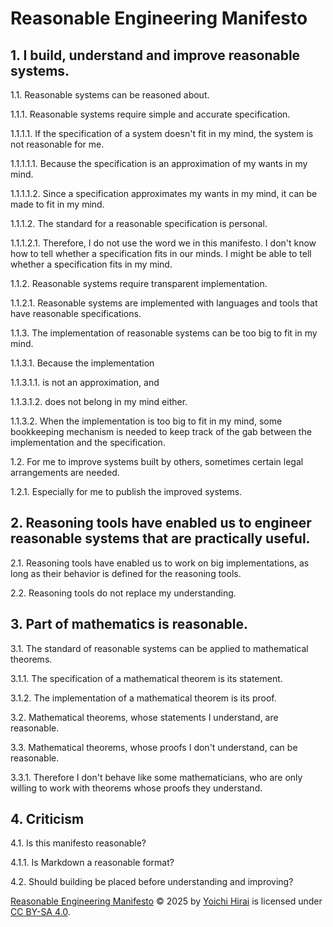 # Reasonable Engineering Manifesto

## 1. I build, understand and improve reasonable systems.

1.1. Reasonable systems can be reasoned about.

1.1.1. Reasonable systems require simple and accurate specification.

1.1.1.1. If the specification of a system doesn't fit in my mind, the system is not reasonable for me.

1.1.1.1.1. Because the specification is an approximation of my wants in my mind.

1.1.1.1.2. Since a specification approximates my wants in my mind, it can be made to fit in my mind.

1.1.1.2. The standard for a reasonable specification is personal.

1.1.1.2.1. Therefore, I do not use the word we in this manifesto. I don't know how to tell whether a specification fits in our minds. I might be able to tell whether a specification fits in my mind.

1.1.2. Reasonable systems require transparent implementation.

1.1.2.1. Reasonable systems are implemented with languages and tools that have reasonable specifications.

1.1.3. The implementation of reasonable systems can be too big to fit in my mind.

1.1.3.1. Because the implementation

1.1.3.1.1. is not an approximation, and

1.1.3.1.2. does not belong in my mind either.

1.1.3.2. When the implementation is too big to fit in my mind, some bookkeeping mechanism is needed to keep track of the gab between the implementation and the specification.

1.2. For me to improve systems built by others, sometimes certain legal arrangements are needed.

1.2.1. Especially for me to publish the improved systems.

## 2. Reasoning tools have enabled us to engineer reasonable systems that are practically useful.

2.1. Reasoning tools have enabled us to work on big implementations, as long as their behavior is defined for the reasoning tools.

2.2. Reasoning tools do not replace my understanding.

## 3. Part of mathematics is reasonable.

3.1. The standard of reasonable systems can be applied to mathematical theorems.

3.1.1. The specification of a mathematical theorem is its statement.

3.1.2. The implementation of a mathematical theorem is its proof.

3.2. Mathematical theorems, whose statements I understand, are reasonable.

3.3. Mathematical theorems, whose proofs I don't understand, can be reasonable.

3.3.1. Therefore I don't behave like some mathematicians, who are only willing to work with theorems whose proofs they understand.

## 4. Criticism

4.1. Is this manifesto reasonable?

4.1.1. Is Markdown a reasonable format?

4.2. Should building be placed before understanding and improving?

[Reasonable Engineering Manifesto](https://github.com/pirapira/reasonable-manifesto) © 2025 by [Yoichi Hirai](https://yoichihirai.com) is licensed under [CC BY-SA 4.0](https://creativecommons.org/licenses/by-sa/4.0/).
